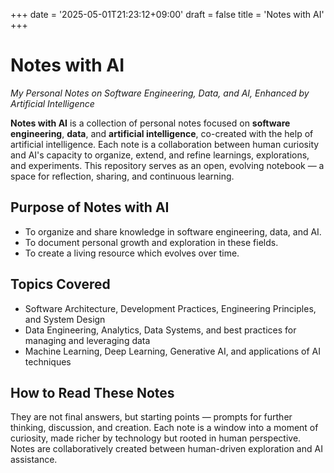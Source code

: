 +++
date = '2025-05-01T21:23:12+09:00'
draft = false
title = 'Notes with AI'
+++

# Notes with AI

_My Personal Notes on Software Engineering, Data, and AI, Enhanced by Artificial Intelligence_

**Notes with AI** is a collection of personal notes focused on **software engineering**, **data**, and **artificial
intelligence**, co-created with the help of artificial intelligence. Each note is a collaboration between human
curiosity and AI's capacity to organize, extend, and refine learnings, explorations, and experiments. This repository
serves as an open, evolving notebook — a space for reflection, sharing, and continuous learning.

## Purpose of Notes with AI

- To organize and share knowledge in software engineering, data, and AI.
- To document personal growth and exploration in these fields.
- To create a living resource which evolves over time.

## Topics Covered

- Software Architecture, Development Practices, Engineering Principles, and System Design
- Data Engineering, Analytics, Data Systems, and best practices for managing and leveraging data
- Machine Learning, Deep Learning, Generative AI, and applications of AI techniques

## How to Read These Notes

They are not final answers, but starting points — prompts for further thinking, discussion, and creation. Each note is a
window into a moment of curiosity, made richer by technology but rooted in human perspective. Notes are collaboratively
created between human-driven exploration and AI assistance.
